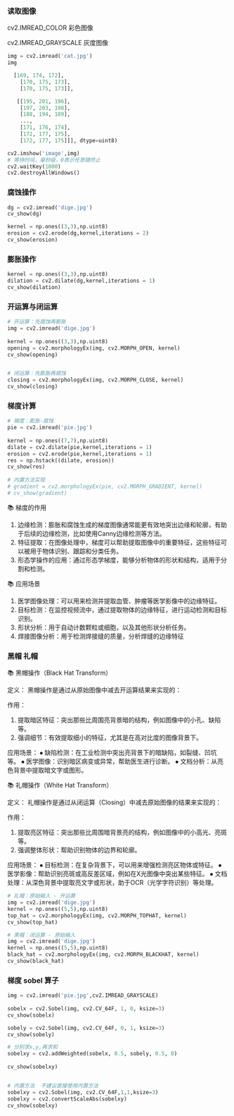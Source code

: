 
### 读取图像

cv2.IMREAD_COLOR 彩色图像

cv2.IMREAD_GRAYSCALE  灰度图像

```python
img = cv2.imread('cat.jpg')  
img

  [169, 174, 172],
	[170, 175, 173],
	[170, 175, 173]],

   [[195, 201, 196],
	[197, 203, 198],
	[188, 194, 189],
	...,
	[171, 176, 174],
	[172, 177, 175],
	[172, 177, 175]]], dtype=uint8)
```


```python
cv2.imshow('image',img)  
# 等待时间，毫秒级，0表示任意键终止  
cv2.waitKey(1000)  
cv2.destroyAllWindows() 
```


  

### 腐蚀操作

```python
dg = cv2.imread('dige.jpg')  
cv_show(dg)  

kernel = np.ones((3,3),np.uint8)  
erosion = cv2.erode(dg,kernel,iterations = 2)  
cv_show(erosion)
```

### 膨胀操作

```python
kernel = np.ones((3,3),np.uint8)  
dilation = cv2.dilate(dg,kernel,iterations = 1)  
cv_show(dilation)
```


### 开运算与闭运算

```python
# 开运算：先腐蚀再膨胀  
img = cv2.imread('dige.jpg')  
  
kernel = np.ones((3,3),np.uint8)  
opening = cv2.morphologyEx(img, cv2.MORPH_OPEN, kernel)  
cv_show(opening)


# 闭运算：先膨胀再腐蚀  
closing = cv2.morphologyEx(img, cv2.MORPH_CLOSE, kernel)  
cv_show(closing)
```


### 梯度计算

```python
# 梯度：膨胀-腐蚀  
pie = cv2.imread('pie.jpg')  
  
kernel = np.ones((7,7),np.uint8)  
dilate = cv2.dilate(pie,kernel,iterations = 1)  
erosion = cv2.erode(pie,kernel,iterations = 1)  
res = np.hstack((dilate, erosion))  
cv_show(res)  
  
# 内置方法实现  
# gradient = cv2.morphologyEx(pie, cv2.MORPH_GRADIENT, kernel)  
# cv_show(gradient)
```

📚 梯度的作用
1. 边缘检测：膨胀和腐蚀生成的梯度图像通常能更有效地突出边缘和轮廓，有助于后续的边缘检测，比如使用Canny边缘检测等方法。
2. 特征提取：在图像处理中，梯度可以帮助提取图像中的重要特征，这些特征可以被用于物体识别、跟踪和分类任务。
3. 形态学操作的应用：通过形态学梯度，能够分析物体的形状和结构，适用于分割和检测。

📚 应用场景
1. 医学图像处理：可以用来检测并提取血管、肿瘤等医学影像中的边缘特征。
2. 目标检测：在监控视频流中，通过提取物体的边缘特征，进行运动检测和目标识别。
3. 形状分析：用于自动计数颗粒或细胞，以及其他形状分析任务。
4. 焊接图像分析：用于检测焊接缝的质量，分析焊缝的边缘特征


### 黑帽 礼帽

📚 黑帽操作（Black Hat Transform）

定义：
黑帽操作是通过从原始图像中减去开运算结果来实现的：

作用：
1. 提取暗区特征：突出那些比周围亮背景暗的结构，例如图像中的小孔、缺陷等。
2. 强调细节：有效提取细小的特征，尤其是在高对比度的图像背景下。

应用场景：
⦁ 缺陷检测：在工业检测中突出亮背景下的暗缺陷，如裂缝、凹坑等。
⦁ 医学图像：识别暗区病变或异常，帮助医生进行诊断。
⦁ 文档分析：从亮色背景中提取暗文字或图形。

📚 礼帽操作（White Hat Transform）

定义：
礼帽操作是通过从闭运算（Closing）中减去原始图像的结果来实现的：

作用：
1. 提取亮区特征：突出那些比周围暗背景亮的结构，例如图像中的小高光、亮斑等。
2. 强调整体形状：帮助识别物体的边界和轮廓。

应用场景：
⦁ 目标检测：在复杂背景下，可以用来增强检测亮区物体或特征。
⦁ 医学影像：帮助识别亮斑或高反差区域，例如在X光图像中突出某些特征。
⦁ 文档处理：从深色背景中提取亮文字或形状，助于OCR（光学字符识别）等处理。

```python
# 礼帽：原始输入 - 开运算  
img = cv2.imread('dige.jpg')  
kernel = np.ones((5,5),np.uint8)  
top_hat = cv2.morphologyEx(img, cv2.MORPH_TOPHAT, kernel)  
cv_show(top_hat)

# 黑帽：闭运算 - 原始输入  
img = cv2.imread('dige.jpg')  
kernel = np.ones((5,5),np.uint8)  
black_hat = cv2.morphologyEx(img, cv2.MORPH_BLACKHAT, kernel)  
cv_show(black_hat)
```

### 梯度 sobel 算子

```python
img = cv2.imread('pie.jpg',cv2.IMREAD_GRAYSCALE)  
  
sobelx = cv2.Sobel(img, cv2.CV_64F, 1, 0, ksize=3)  
cv_show(sobelx)

sobely = cv2.Sobel(img, cv2.CV_64F, 0, 1, ksize=3)  
cv_show(sobely)

# 分别求x,y,再求和  
sobelxy = cv2.addWeighted(sobelx, 0.5, sobely, 0.5, 0)  
  
cv_show(sobelxy)


# 内置方法  不建议直接使用内置方法  
sobelxy = cv2.Sobel(img, cv2.CV_64F,1,1,ksize=3)  
sobelxy = cv2.convertScaleAbs(sobelxy)  
cv_show(sobelxy)
```